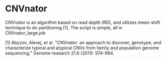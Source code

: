 # CNVnator

CNVnator is an algorithm based on read depth (RD), and utilizes mean-shift technique to do partitioning [1].
The script is simple, all in CNVnator_large.job



[1] Abyzov, Alexej, et al. "CNVnator: an approach to discover, genotype, and characterize typical and atypical CNVs from family and population genome sequencing." Genome research 21.6 (2011): 974-984.
